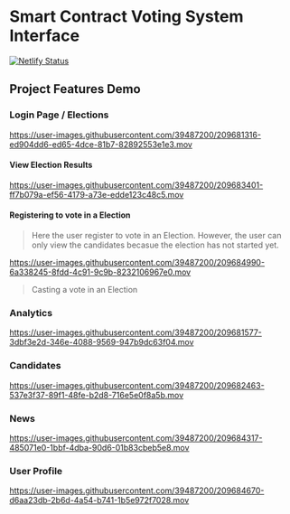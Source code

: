 # Smart Contract Voting System Interface

[![Netlify Status](https://api.netlify.com/api/v1/badges/b4b8b31a-29a4-4b08-9a90-92f861e93815/deploy-status)](https://app.netlify.com/sites/smart-elections/deploys)

## 

## Project Features Demo

### Login Page / Elections

https://user-images.githubusercontent.com/39487200/209681316-ed904dd6-ed65-4dce-81b7-82892553e1e3.mov


#### View Election Results

https://user-images.githubusercontent.com/39487200/209683401-ff7b079a-ef56-4179-a73e-edde123c48c5.mov

#### Registering to vote in a Election

> Here the user register to vote in an Election. However, the user can only view the candidates becasue the election has not started yet.

https://user-images.githubusercontent.com/39487200/209684990-6a338245-8fdd-4c91-9c9b-8232106967e0.mov


> Casting a vote in an Election


### Analytics

https://user-images.githubusercontent.com/39487200/209681577-3dbf3e2d-346e-4088-9569-947b9dc63f04.mov


### Candidates

https://user-images.githubusercontent.com/39487200/209682463-537e3f37-89f1-48fe-b2d8-716e5e0f8a5b.mov


### News

https://user-images.githubusercontent.com/39487200/209684317-485071e0-1bbf-4dba-90d6-01b83cbeb5e8.mov


### User Profile

https://user-images.githubusercontent.com/39487200/209684670-d6aa23db-2b6d-4a54-b741-1b5e972f7028.mov


###

